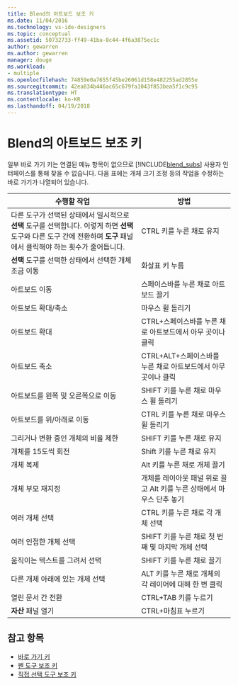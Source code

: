 ```yaml
---
title: Blend의 아트보드 보조 키
ms.date: 11/04/2016
ms.technology: vs-ide-designers
ms.topic: conceptual
ms.assetid: 50732733-ff49-41ba-8c44-4f6a3875ec1c
author: gewarren
ms.author: gewarren
manager: douge
ms.workload:
- multiple
ms.openlocfilehash: 74859e0a7655f45be26061d158e482255ad2855e
ms.sourcegitcommit: 42ea834b446ac65c679fa1043f853bea5f1c9c95
ms.translationtype: HT
ms.contentlocale: ko-KR
ms.lasthandoff: 04/19/2018
---
```

# <a name="artboard-modifier-keys-in-blend"></a>Blend의 아트보드 보조 키
일부 바로 가기 키는 연결된 메뉴 항목이 없으므로 [!INCLUDE[blend_subs](../debugger/includes/blend_subs_md.md)] 사용자 인터페이스를 통해 찾을 수 없습니다. 다음 표에는 개체 크기 조정 등의 작업을 수정하는 바로 가기가 나열되어 있습니다.

|수행할 작업|방법|
|-----------------------|-------------|
|다른 도구가 선택된 상태에서 일시적으로 **선택** 도구를 선택합니다. 이렇게 하면 **선택** 도구와 다른 도구 간에 전환하며 **도구** 패널에서 클릭해야 하는 횟수가 줄어듭니다.|CTRL 키를 누른 채로 유지|
|**선택** 도구를 선택한 상태에서 선택한 개체 조금 이동|화살표 키 누름|
|아트보드 이동|스페이스바를 누른 채로 아트보드 끌기|
|아트보드 확대/축소|마우스 휠 돌리기|
|아트보드 확대|CTRL+스페이스바를 누른 채로 아트보드에서 아무 곳이나 클릭|
|아트보드 축소|CTRL+ALT+스페이스바를 누른 채로 아트보드에서 아무 곳이나 클릭|
|아트보드를 왼쪽 및 오른쪽으로 이동|SHIFT 키를 누른 채로 마우스 휠 돌리기|
|아트보드를 위/아래로 이동|CTRL 키를 누른 채로 마우스 휠 돌리기|
|그리거나 변환 중인 개체의 비율 제한|SHIFT 키를 누른 채로 유지|
|개체를 15도씩 회전|Shift 키를 누른 채로 유지|
|개체 복제|Alt 키를 누른 채로 개체 끌기|
|개체 부모 재지정|개체를 레이아웃 패널 위로 끌고 Alt 키를 누른 상태에서 마우스 단추 놓기|
|여러 개체 선택|CTRL 키를 누른 채로 각 개체 선택|
|여러 인접한 개체 선택|SHIFT 키를 누른 채로 첫 번째 및 마지막 개체 선택|
|움직이는 텍스트를 그려서 선택|SHIFT 키를 누른 채로 끌기|
|다른 개체 아래에 있는 개체 선택|ALT 키를 누른 채로 개체의 각 레이어에 대해 한 번 클릭|
|열린 문서 간 전환|CTRL+TAB 키를 누르기|
|**자산** 패널 열기|CTRL+마침표 누르기|

## <a name="see-also"></a>참고 항목

- [바로 가기 키](../designers/keyboard-shortcuts-in-blend.md)
- [펜 도구 보조 키](../designers/pen-tool-modifier-keys-in-blend.md)
- [직접 선택 도구 보조 키](../designers/direct-selection-tool-modifier-keys-in-blend.md)